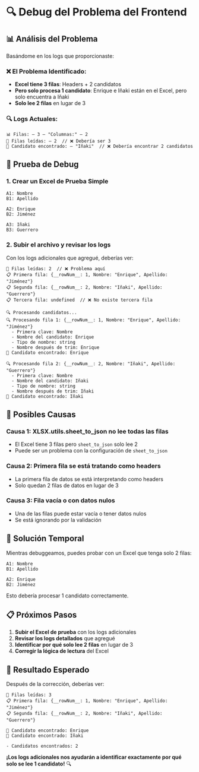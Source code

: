 # 🔍 Debug del Problema del Frontend

## 📊 **Análisis del Problema**

Basándome en los logs que proporcionaste:

### ❌ **El Problema Identificado:**
- **Excel tiene 3 filas**: Headers + 2 candidatos
- **Pero solo procesa 1 candidato**: Enrique e Iñaki están en el Excel, pero solo encuentra a Iñaki
- **Solo lee 2 filas** en lugar de 3

### 🔍 **Logs Actuales:**
```
📊 Filas: – 3 – "Columnas:" – 2
📄 Filas leídas: – 2  // ❌ Debería ser 3
👤 Candidato encontrado: – "Iñaki"  // ❌ Debería encontrar 2 candidatos
```

## 🧪 **Prueba de Debug**

### **1. Crear un Excel de Prueba Simple**
```
A1: Nombre
B1: Apellido

A2: Enrique
B2: Jiménez

A3: Iñaki
B3: Guerrero
```

### **2. Subir el archivo y revisar los logs**

Con los logs adicionales que agregué, deberías ver:

```
📄 Filas leídas: 2  // ❌ Problema aquí
📋 Primera fila: {__rowNum__: 1, Nombre: "Enrique", Apellido: "Jiménez"}
📋 Segunda fila: {__rowNum__: 2, Nombre: "Iñaki", Apellido: "Guerrero"}
📋 Tercera fila: undefined  // ❌ No existe tercera fila

🔍 Procesando candidatos...
🔍 Procesando fila 1: {__rowNum__: 1, Nombre: "Enrique", Apellido: "Jiménez"}
  - Primera clave: Nombre
  - Nombre del candidato: Enrique
  - Tipo de nombre: string
  - Nombre después de trim: Enrique
👤 Candidato encontrado: Enrique

🔍 Procesando fila 2: {__rowNum__: 2, Nombre: "Iñaki", Apellido: "Guerrero"}
  - Primera clave: Nombre
  - Nombre del candidato: Iñaki
  - Tipo de nombre: string
  - Nombre después de trim: Iñaki
👤 Candidato encontrado: Iñaki
```

## 🚨 **Posibles Causas**

### **Causa 1: XLSX.utils.sheet_to_json no lee todas las filas**
- El Excel tiene 3 filas pero `sheet_to_json` solo lee 2
- Puede ser un problema con la configuración de `sheet_to_json`

### **Causa 2: Primera fila se está tratando como headers**
- La primera fila de datos se está interpretando como headers
- Solo quedan 2 filas de datos en lugar de 3

### **Causa 3: Fila vacía o con datos nulos**
- Una de las filas puede estar vacía o tener datos nulos
- Se está ignorando por la validación

## 🔧 **Solución Temporal**

Mientras debuggeamos, puedes probar con un Excel que tenga solo 2 filas:

```
A1: Nombre
B1: Apellido

A2: Enrique
B2: Jiménez
```

Esto debería procesar 1 candidato correctamente.

## 📋 **Próximos Pasos**

1. **Subir el Excel de prueba** con los logs adicionales
2. **Revisar los logs detallados** que agregué
3. **Identificar por qué solo lee 2 filas** en lugar de 3
4. **Corregir la lógica de lectura** del Excel

## 🎯 **Resultado Esperado**

Después de la corrección, deberías ver:

```
📄 Filas leídas: 3
📋 Primera fila: {__rowNum__: 1, Nombre: "Enrique", Apellido: "Jiménez"}
📋 Segunda fila: {__rowNum__: 2, Nombre: "Iñaki", Apellido: "Guerrero"}

👤 Candidato encontrado: Enrique
👤 Candidato encontrado: Iñaki

- Candidatos encontrados: 2
```

**¡Los logs adicionales nos ayudarán a identificar exactamente por qué solo se lee 1 candidato!** 🔍 
